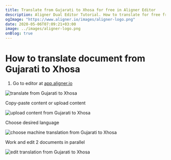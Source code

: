 ```yaml
---
title: Translate from Gujarati to Xhosa for free in Aligner Editor
description: Aligner Dual Editor Tutorial. How to translate for free from Gujarati to Xhosa. Aligner is multilingual document management platform. 
ogImage: "https://www.aligner.io/images/aligner-logo.png"
date: 2020-05-06T07:09:21+03:00
image: ../images/aligner-logo.png
onBlog: true
---
```


# How to translate document from Gujarati to Xhosa

1. Go to editor at [app.aligner.io](https://app.aligner.io "Aligner App web page")

![translate from Gujarati to Xhosa](../aligner-blank-editor.png "translate from Gujarati to Xhosa")

Copy-paste content or upload content

![upload content from Gujarati to Xhosa](../aligner-uploaded-document.png "upload content from Gujarati to Xhosa")

Choose desired language

![choose machine translation from Gujarati to Xhosa](../aligner-language-dropdown.png "choose machine translation from Gujarati to Xhosa")

Work and edit 2 documents in parallel

![edit translation from Gujarati to Xhosa](../aligner-double-sitded-editor.png "edit translation from Gujarati to Xhosa")

